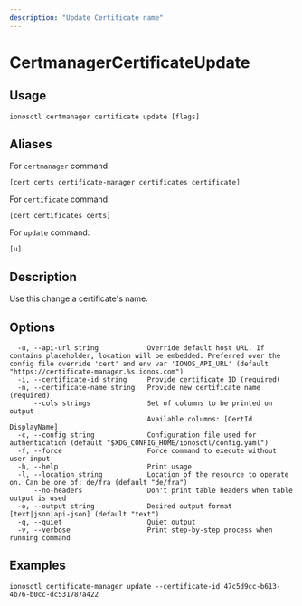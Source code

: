 ```yaml
---
description: "Update Certificate name"
---
```


# CertmanagerCertificateUpdate

## Usage

```text
ionosctl certmanager certificate update [flags]
```

## Aliases

For `certmanager` command:

```text
[cert certs certificate-manager certificates certificate]
```

For `certificate` command:

```text
[cert certificates certs]
```

For `update` command:

```text
[u]
```

## Description

Use this change a certificate's name.

## Options

```text
  -u, --api-url string            Override default host URL. If contains placeholder, location will be embedded. Preferred over the config file override 'cert' and env var 'IONOS_API_URL' (default "https://certificate-manager.%s.ionos.com")
  -i, --certificate-id string     Provide certificate ID (required)
  -n, --certificate-name string   Provide new certificate name (required)
      --cols strings              Set of columns to be printed on output 
                                  Available columns: [CertId DisplayName]
  -c, --config string             Configuration file used for authentication (default "$XDG_CONFIG_HOME/ionosctl/config.yaml")
  -f, --force                     Force command to execute without user input
  -h, --help                      Print usage
  -l, --location string           Location of the resource to operate on. Can be one of: de/fra (default "de/fra")
      --no-headers                Don't print table headers when table output is used
  -o, --output string             Desired output format [text|json|api-json] (default "text")
  -q, --quiet                     Quiet output
  -v, --verbose                   Print step-by-step process when running command
```

## Examples

```text
ionosctl certificate-manager update --certificate-id 47c5d9cc-b613-4b76-b0cc-dc531787a422
```

